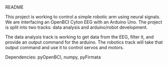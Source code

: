 README

This project is working to control a simple robotic arm using neural signals. We are interfacing an OpenBCI Cyton EEG with an Arduino Uno. The project is split into two tracks: data analysis and arduino/robot development. 

The data analysis track is working to get data from the EEG, filter it, and provide an output command for the arduino. The robotics track will take that output command and use it to control servos and motors. 

Dependencies: pyOpenBCI, numpy, pyFirmata